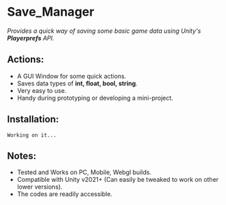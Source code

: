 # Save_Manager
*Provides a quick way of saving some basic game data using Unity's <b>Playerprefs</b> API.*

## Actions:
- A GUI Window for some quick actions.
- Saves data types of <b>int, float, bool, string</b>.
- Very easy to use.
- Handy during prototyping or developing a mini-project.

## Installation:
`Working on it...`

## Notes:
- Tested and Works on PC, Mobile, Webgl builds.
- Compatible with Unity v2021+ (Can easily be tweaked to work on other lower versions).
- The codes are readily accessible.
